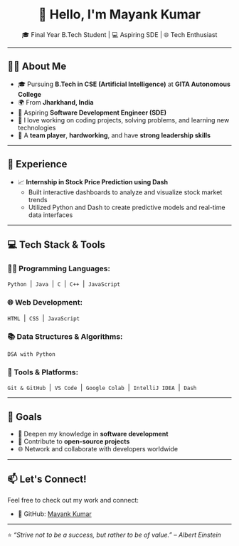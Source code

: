 <h1 align="center">👋 Hello, I'm Mayank Kumar</h1>

<p align="center">
🎓 Final Year B.Tech Student | 💻 Aspiring SDE | 🌐 Tech Enthusiast  
</p>

---

## 🧑‍🎓 About Me

- 🎓 Pursuing **B.Tech in CSE (Artificial Intelligence)** at **GITA Autonomous College**
- 🌍 From **Jharkhand, India**
- 💼 Aspiring **Software Development Engineer (SDE)**
- 💬 I love working on coding projects, solving problems, and learning new technologies
- 🧠 A **team player**, **hardworking**, and have **strong leadership skills**

---

## 💼 Experience

- 📈 **Internship in Stock Price Prediction using Dash**
  - Built interactive dashboards to analyze and visualize stock market trends
  - Utilized Python and Dash to create predictive models and real-time data interfaces

---

## 💻 Tech Stack & Tools

### 👨‍💻 Programming Languages:
`Python` &nbsp;|&nbsp; `Java` &nbsp;|&nbsp; `C` &nbsp;|&nbsp; `C++` &nbsp;|&nbsp; `JavaScript`

### 🌐 Web Development:
`HTML` &nbsp;|&nbsp; `CSS` &nbsp;|&nbsp; `JavaScript`

### 📚 Data Structures & Algorithms:
`DSA with Python`

### 🧰 Tools & Platforms:
`Git & GitHub` &nbsp;|&nbsp; `VS Code` &nbsp;|&nbsp; `Google Colab` &nbsp;|&nbsp; `IntelliJ IDEA` &nbsp;|&nbsp; `Dash`

---

## 🚀 Goals

- 🌱 Deepen my knowledge in **software development**
- 🤝 Contribute to **open-source projects**
- 🌐 Network and collaborate with developers worldwide

---

## 📫 Let's Connect!

Feel free to check out my work and connect:

- 🐙 GitHub: [Mayank Kumar](https://github.com/)
<!-- You can replace the link above with your actual GitHub or LinkedIn -->

---

⭐ _“Strive not to be a success, but rather to be of value.” – Albert Einstein_
